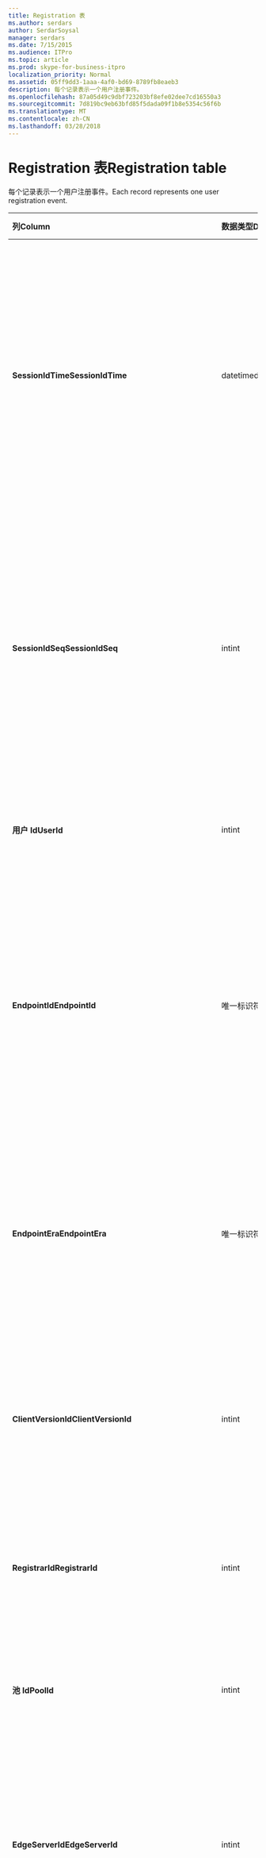 ```yaml
---
title: Registration 表
ms.author: serdars
author: SerdarSoysal
manager: serdars
ms.date: 7/15/2015
ms.audience: ITPro
ms.topic: article
ms.prod: skype-for-business-itpro
localization_priority: Normal
ms.assetid: 05ff9dd3-1aaa-4af0-bd69-8789fb8eaeb3
description: 每个记录表示一个用户注册事件。
ms.openlocfilehash: 87a05d49c9dbf723203bf8efe02dee7cd16550a3
ms.sourcegitcommit: 7d819bc9eb63bfd85f5dada09f1b8e5354c56f6b
ms.translationtype: MT
ms.contentlocale: zh-CN
ms.lasthandoff: 03/28/2018
---
```

# <a name="registration-table"></a><span data-ttu-id="98c66-103">Registration 表</span><span class="sxs-lookup"><span data-stu-id="98c66-103">Registration table</span></span>
 
<span data-ttu-id="98c66-104">每个记录表示一个用户注册事件。</span><span class="sxs-lookup"><span data-stu-id="98c66-104">Each record represents one user registration event.</span></span>
  
|<span data-ttu-id="98c66-105">**列**</span><span class="sxs-lookup"><span data-stu-id="98c66-105">**Column**</span></span>|<span data-ttu-id="98c66-106">**数据类型**</span><span class="sxs-lookup"><span data-stu-id="98c66-106">**Data Type**</span></span>|<span data-ttu-id="98c66-107">**键/索引**</span><span class="sxs-lookup"><span data-stu-id="98c66-107">**Key/Index**</span></span>|<span data-ttu-id="98c66-108">**详细信息**</span><span class="sxs-lookup"><span data-stu-id="98c66-108">**Details**</span></span>|
|:-----|:-----|:-----|:-----|
|<span data-ttu-id="98c66-109">**SessionIdTime**</span><span class="sxs-lookup"><span data-stu-id="98c66-109">**SessionIdTime**</span></span> <br/> |<span data-ttu-id="98c66-110">datetime</span><span class="sxs-lookup"><span data-stu-id="98c66-110">datetime</span></span>  <br/> |<span data-ttu-id="98c66-111">主键和外</span><span class="sxs-lookup"><span data-stu-id="98c66-111">Primary, Foreign</span></span>  <br/> |<span data-ttu-id="98c66-112">会议请求的时间。</span><span class="sxs-lookup"><span data-stu-id="98c66-112">Time of session request.</span></span> <span data-ttu-id="98c66-113">与**SessionIdSeq**配合使用，以唯一标识会话。</span><span class="sxs-lookup"><span data-stu-id="98c66-113">Used in conjunction with **SessionIdSeq** to uniquely identify a session.</span></span> <span data-ttu-id="98c66-114">[对话框中业务服务器 2015年的 Skype 的表](dialogs.md)的详细信息，请参阅。</span><span class="sxs-lookup"><span data-stu-id="98c66-114">See the [Dialogs table in Skype for Business Server 2015](dialogs.md) for more information.</span></span> <br/> |
|<span data-ttu-id="98c66-115">**SessionIdSeq**</span><span class="sxs-lookup"><span data-stu-id="98c66-115">**SessionIdSeq**</span></span> <br/> |<span data-ttu-id="98c66-116">int</span><span class="sxs-lookup"><span data-stu-id="98c66-116">int</span></span>  <br/> |<span data-ttu-id="98c66-117">主键和外</span><span class="sxs-lookup"><span data-stu-id="98c66-117">Primary, Foreign</span></span>  <br/> |<span data-ttu-id="98c66-118">以标识会话的 ID 号。</span><span class="sxs-lookup"><span data-stu-id="98c66-118">ID number to identify the session.</span></span> <span data-ttu-id="98c66-119">与**SessionIdTime**配合使用，以唯一标识会话。</span><span class="sxs-lookup"><span data-stu-id="98c66-119">Used in conjunction with **SessionIdTime** to uniquely identify a session.</span></span> <span data-ttu-id="98c66-120">[对话框中业务服务器 2015年的 Skype 的表](dialogs.md)的详细信息，请参阅。</span><span class="sxs-lookup"><span data-stu-id="98c66-120">See the [Dialogs table in Skype for Business Server 2015](dialogs.md) for more information.</span></span> <br/> |
|<span data-ttu-id="98c66-121">**用户 Id**</span><span class="sxs-lookup"><span data-stu-id="98c66-121">**UserId**</span></span> <br/> |<span data-ttu-id="98c66-122">int</span><span class="sxs-lookup"><span data-stu-id="98c66-122">int</span></span>  <br/> |<span data-ttu-id="98c66-123">外</span><span class="sxs-lookup"><span data-stu-id="98c66-123">Foreign</span></span>  <br/> |<span data-ttu-id="98c66-124">用户 id。</span><span class="sxs-lookup"><span data-stu-id="98c66-124">The user ID.</span></span> <span data-ttu-id="98c66-125">[（Users） 表格](users.md)的详细信息，请参阅。</span><span class="sxs-lookup"><span data-stu-id="98c66-125">See the [Users table](users.md) for more information.</span></span> <br/> |
|<span data-ttu-id="98c66-126">**EndpointId**</span><span class="sxs-lookup"><span data-stu-id="98c66-126">**EndpointId**</span></span> <br/> |<span data-ttu-id="98c66-127">唯一标识符</span><span class="sxs-lookup"><span data-stu-id="98c66-127">uniqueidentifier</span></span>  <br/> ||<span data-ttu-id="98c66-128">GUID 来标识注册终结点。</span><span class="sxs-lookup"><span data-stu-id="98c66-128">A GUID to identify a registration endpoint.</span></span> <span data-ttu-id="98c66-129">通常从同一台计算机的同一个用户注册事件将具有相同的终结点 id。</span><span class="sxs-lookup"><span data-stu-id="98c66-129">Usually the register event from the same computer of the same user will have the same endpoint ID.</span></span> <span data-ttu-id="98c66-130">不同的计算机具有不同的端点的 id。</span><span class="sxs-lookup"><span data-stu-id="98c66-130">Different machines have a different endpoint ID.</span></span>  <br/> |
|<span data-ttu-id="98c66-131">**EndpointEra**</span><span class="sxs-lookup"><span data-stu-id="98c66-131">**EndpointEra**</span></span> <br/> |<span data-ttu-id="98c66-132">唯一标识符</span><span class="sxs-lookup"><span data-stu-id="98c66-132">uniqueIdentifier</span></span>  <br/> ||<span data-ttu-id="98c66-133">用于区分登记涉及相同的用户和同一个终结点的 ID。</span><span class="sxs-lookup"><span data-stu-id="98c66-133">ID used to differentiate registrations that involve the same user and the same endpoint.</span></span>  <br/> <span data-ttu-id="98c66-134">在 Microsoft Lync Server 2013 引入了此字段。</span><span class="sxs-lookup"><span data-stu-id="98c66-134">This field was introduced in Microsoft Lync Server 2013.</span></span>  <br/> |
|<span data-ttu-id="98c66-135">**ClientVersionId**</span><span class="sxs-lookup"><span data-stu-id="98c66-135">**ClientVersionId**</span></span> <br/> |<span data-ttu-id="98c66-136">int</span><span class="sxs-lookup"><span data-stu-id="98c66-136">int</span></span>  <br/> |<span data-ttu-id="98c66-137">外</span><span class="sxs-lookup"><span data-stu-id="98c66-137">Foreign</span></span>  <br/> |<span data-ttu-id="98c66-138">当前用户的客户端版本。</span><span class="sxs-lookup"><span data-stu-id="98c66-138">Client version of current user.</span></span> <span data-ttu-id="98c66-139">[业务服务器 2015年的 Skype 在 ClientVersions 表](clientversions.md)的详细信息，请参阅。</span><span class="sxs-lookup"><span data-stu-id="98c66-139">See the [ClientVersions table in Skype for Business Server 2015](clientversions.md) for more information.</span></span> <br/> |
|<span data-ttu-id="98c66-140">**RegistrarId**</span><span class="sxs-lookup"><span data-stu-id="98c66-140">**RegistrarId**</span></span> <br/> |<span data-ttu-id="98c66-141">int</span><span class="sxs-lookup"><span data-stu-id="98c66-141">int</span></span>  <br/> |<span data-ttu-id="98c66-142">外</span><span class="sxs-lookup"><span data-stu-id="98c66-142">Foreign</span></span>  <br/> |<span data-ttu-id="98c66-143">用于注册的注册服务器的 ID。</span><span class="sxs-lookup"><span data-stu-id="98c66-143">ID of the Registrar Server used for registration.</span></span> <span data-ttu-id="98c66-144">[服务器表](servers.md)的详细信息，请参阅。</span><span class="sxs-lookup"><span data-stu-id="98c66-144">See the [Servers table](servers.md) for more information.</span></span> <br/> |
|<span data-ttu-id="98c66-145">**池 Id**</span><span class="sxs-lookup"><span data-stu-id="98c66-145">**PoolId**</span></span> <br/> |<span data-ttu-id="98c66-146">int</span><span class="sxs-lookup"><span data-stu-id="98c66-146">int</span></span>  <br/> |<span data-ttu-id="98c66-147">外</span><span class="sxs-lookup"><span data-stu-id="98c66-147">Foreign</span></span>  <br/> |<span data-ttu-id="98c66-148">池在其中捕获会话的 ID。</span><span class="sxs-lookup"><span data-stu-id="98c66-148">ID of the pool in which the session was captured.</span></span> <span data-ttu-id="98c66-149">[池表](pools.md)的详细信息，请参阅。</span><span class="sxs-lookup"><span data-stu-id="98c66-149">See the [Pools table](pools.md) for more information.</span></span> <br/> |
|<span data-ttu-id="98c66-150">**EdgeServerId**</span><span class="sxs-lookup"><span data-stu-id="98c66-150">**EdgeServerId**</span></span> <br/> |<span data-ttu-id="98c66-151">int</span><span class="sxs-lookup"><span data-stu-id="98c66-151">int</span></span>  <br/> |<span data-ttu-id="98c66-152">外</span><span class="sxs-lookup"><span data-stu-id="98c66-152">Foreign</span></span>  <br/> |<span data-ttu-id="98c66-153">将边缘服务器注册。</span><span class="sxs-lookup"><span data-stu-id="98c66-153">Edge Server the registration is going through.</span></span> <span data-ttu-id="98c66-154">[业务服务器 2015年的 Skype 在 EdgeServers 表](edgeservers.md)的详细信息，请参阅。</span><span class="sxs-lookup"><span data-stu-id="98c66-154">See the [EdgeServers table in Skype for Business Server 2015](edgeservers.md) for more information.</span></span> <br/> |
|<span data-ttu-id="98c66-155">**IsInternal**</span><span class="sxs-lookup"><span data-stu-id="98c66-155">**IsInternal**</span></span> <br/> |<span data-ttu-id="98c66-156">位</span><span class="sxs-lookup"><span data-stu-id="98c66-156">Bit</span></span>  <br/> ||<span data-ttu-id="98c66-157">无论用户登录从内部或不。</span><span class="sxs-lookup"><span data-stu-id="98c66-157">Whether the user is logged on from internal or not.</span></span>  <br/> |
|<span data-ttu-id="98c66-158">**IsUserServiceAvailable**</span><span class="sxs-lookup"><span data-stu-id="98c66-158">**IsUserServiceAvailable**</span></span> <br/> |<span data-ttu-id="98c66-159">bit</span><span class="sxs-lookup"><span data-stu-id="98c66-159">bit</span></span>  <br/> ||<span data-ttu-id="98c66-160">UserService 是否可用。</span><span class="sxs-lookup"><span data-stu-id="98c66-160">Whether the UserService is available or not.</span></span>  <br/> |
|<span data-ttu-id="98c66-161">**IsPrimaryRegistrar**</span><span class="sxs-lookup"><span data-stu-id="98c66-161">**IsPrimaryRegistrar**</span></span> <br/> |<span data-ttu-id="98c66-162">bit</span><span class="sxs-lookup"><span data-stu-id="98c66-162">bit</span></span>  <br/> ||<span data-ttu-id="98c66-163">是否注册到主注册与否。</span><span class="sxs-lookup"><span data-stu-id="98c66-163">Whether register to the primary Registrar or not.</span></span>  <br/> |
|<span data-ttu-id="98c66-164">**IsPrimaryRegistrarCentral**</span><span class="sxs-lookup"><span data-stu-id="98c66-164">**IsPrimaryRegistrarCentral**</span></span> <br/> |<span data-ttu-id="98c66-165">bit</span><span class="sxs-lookup"><span data-stu-id="98c66-165">bit</span></span>  <br/> ||<span data-ttu-id="98c66-166">指示使用高存活力的分支装置注册用户。</span><span class="sxs-lookup"><span data-stu-id="98c66-166">Indicates whether or not the user is registered with a survivable branch appliance.</span></span>  <br/> <span data-ttu-id="98c66-167">在 Microsoft Lync Server 2013 引入了此字段。</span><span class="sxs-lookup"><span data-stu-id="98c66-167">This field was introduced in Microsoft Lync Server 2013.</span></span>  <br/> |
|<span data-ttu-id="98c66-168">**RegisterTime**</span><span class="sxs-lookup"><span data-stu-id="98c66-168">**RegisterTime**</span></span> <br/> |<span data-ttu-id="98c66-169">datetime</span><span class="sxs-lookup"><span data-stu-id="98c66-169">datetime</span></span>  <br/> ||<span data-ttu-id="98c66-170">登记时间。</span><span class="sxs-lookup"><span data-stu-id="98c66-170">Registration time.</span></span>  <br/> |
|<span data-ttu-id="98c66-171">**DeRegisterTime**</span><span class="sxs-lookup"><span data-stu-id="98c66-171">**DeRegisterTime**</span></span> <br/> |<span data-ttu-id="98c66-172">datetime</span><span class="sxs-lookup"><span data-stu-id="98c66-172">datetime</span></span>  <br/> ||<span data-ttu-id="98c66-173">撤消注册码注册时间。</span><span class="sxs-lookup"><span data-stu-id="98c66-173">De-Registration time.</span></span>  <br/> |
|<span data-ttu-id="98c66-174">**ResponseCode**</span><span class="sxs-lookup"><span data-stu-id="98c66-174">**ResponseCode**</span></span> <br/> |<span data-ttu-id="98c66-175">int</span><span class="sxs-lookup"><span data-stu-id="98c66-175">int</span></span>  <br/> ||<span data-ttu-id="98c66-176">注册请求的响应代码。</span><span class="sxs-lookup"><span data-stu-id="98c66-176">Response code of the register request.</span></span>  <br/> |
|<span data-ttu-id="98c66-177">**DiagnosticId**</span><span class="sxs-lookup"><span data-stu-id="98c66-177">**DiagnosticId**</span></span> <br/> |<span data-ttu-id="98c66-178">int</span><span class="sxs-lookup"><span data-stu-id="98c66-178">int</span></span>  <br/> ||<span data-ttu-id="98c66-179">诊断的注册请求的 ID。</span><span class="sxs-lookup"><span data-stu-id="98c66-179">Diagnostic ID of the register request.</span></span> <span data-ttu-id="98c66-180">这表明该诊断信息类型。</span><span class="sxs-lookup"><span data-stu-id="98c66-180">This indicates that diagnostic information type.</span></span>  <br/> |
|<span data-ttu-id="98c66-181">**DeviceId**</span><span class="sxs-lookup"><span data-stu-id="98c66-181">**DeviceId**</span></span> <br/> |<span data-ttu-id="98c66-182">int</span><span class="sxs-lookup"><span data-stu-id="98c66-182">int</span></span>  <br/> |<span data-ttu-id="98c66-183">外</span><span class="sxs-lookup"><span data-stu-id="98c66-183">Foreign</span></span>  <br/> |<span data-ttu-id="98c66-184">注册请求来自该设备。</span><span class="sxs-lookup"><span data-stu-id="98c66-184">The device that the register request is coming from.</span></span> <span data-ttu-id="98c66-185">请参阅[设备表中业务服务器 2015年的 Skype](devices.md)的详细信息。</span><span class="sxs-lookup"><span data-stu-id="98c66-185">See the [Devices table in Skype for Business Server 2015](devices.md) for more information.</span></span> <br/> |
|<span data-ttu-id="98c66-186">**DeRegisterTypeId**</span><span class="sxs-lookup"><span data-stu-id="98c66-186">**DeRegisterTypeId**</span></span> <br/> |<span data-ttu-id="98c66-187">tinyint</span><span class="sxs-lookup"><span data-stu-id="98c66-187">tinyint</span></span>  <br/> |<span data-ttu-id="98c66-188">外</span><span class="sxs-lookup"><span data-stu-id="98c66-188">Foreign</span></span>  <br/> |<span data-ttu-id="98c66-189">De-register，如启动用户、 注册过期、 客户端故障，和更多的原因。</span><span class="sxs-lookup"><span data-stu-id="98c66-189">The reason of de-register, such as 'user initiated', 'registration expired', 'client fail', and more.</span></span> <span data-ttu-id="98c66-190">[业务服务器 2015年的 Skype 在 DeRegisterType 表](deregistertype.md)的详细信息，请参阅。</span><span class="sxs-lookup"><span data-stu-id="98c66-190">See the [DeRegisterType table in Skype for Business Server 2015](deregistertype.md) for more information.</span></span> <br/> |
|<span data-ttu-id="98c66-191">**Ip 地址**</span><span class="sxs-lookup"><span data-stu-id="98c66-191">**IPAddress**</span></span> <br/> |<span data-ttu-id="98c66-192">nvarchar(256)</span><span class="sxs-lookup"><span data-stu-id="98c66-192">nvarchar(256)</span></span>  <br/> ||<span data-ttu-id="98c66-193">终结点用户的 IP 地址注册。</span><span class="sxs-lookup"><span data-stu-id="98c66-193">IP address of the endpoint the user registered with.</span></span> <span data-ttu-id="98c66-194">这可以是一个 IPv4 地址或 IPv6 地址。</span><span class="sxs-lookup"><span data-stu-id="98c66-194">This can be an IPv4 address or an IPv6 address.</span></span>  <br/> <span data-ttu-id="98c66-195">在 Microsoft Lync Server 2013 引入了此字段。</span><span class="sxs-lookup"><span data-stu-id="98c66-195">This field was introduced in Microsoft Lync Server 2013.</span></span>  <br/> |
|<span data-ttu-id="98c66-196">**LastModifiedTime**</span><span class="sxs-lookup"><span data-stu-id="98c66-196">**LastModifiedTime**</span></span> <br/> |<span data-ttu-id="98c66-197">日期时间</span><span class="sxs-lookup"><span data-stu-id="98c66-197">Datetime</span></span>  <br/> ||<span data-ttu-id="98c66-198">供内部使用监视服务。</span><span class="sxs-lookup"><span data-stu-id="98c66-198">For internal use by the Monitoring service.</span></span>  <br/> <span data-ttu-id="98c66-199">为业务服务器 2015年在 Skype 引入了此字段。</span><span class="sxs-lookup"><span data-stu-id="98c66-199">This field was introduced in Skype for Business Server 2015.</span></span>  <br/> |
   

